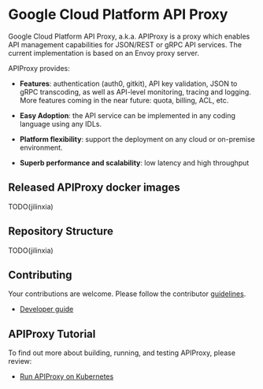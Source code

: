 # Google Cloud Platform API Proxy

Google Cloud Platform API Proxy, a.k.a. APIProxy is a proxy which enables API
management capabilities for JSON/REST or gRPC API services. The current
implementation is based on an Envoy proxy server.

APIProxy provides:

*   **Features**: authentication (auth0, gitkit), API key validation, JSON to
    gRPC transcoding, as well as API-level monitoring, tracing and logging. More
    features coming in the near future: quota, billing, ACL, etc.

*   **Easy Adoption**: the API service can be implemented in any coding language
    using any IDLs.

*   **Platform flexibility**: support the deployment on any cloud or on-premise
    environment.

*   **Superb performance and scalability**: low latency and high throughput

## Released APIProxy docker images

TODO(jilinxia)

## Repository Structure

TODO(jilinxia)

## Contributing

Your contributions are welcome. Please follow the contributor [guidelines](CONTRIBUTING.md).

* [Developer guide](DEVELOPER.md)

## APIProxy Tutorial

To find out more about building, running, and testing APIProxy, please review:

* [Run APIProxy on Kubernetes](https://cloudesf.googlesource.com/gcpproxy/+/refs/heads/master/tests/endpoints/bookstore-grpc/)



